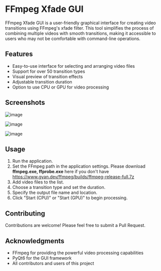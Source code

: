 # FFmpeg Xfade GUI

FFmpeg Xfade GUI is a user-friendly graphical interface for creating video transitions using FFmpeg's xfade filter. This tool simplifies the process of combining multiple videos with smooth transitions, making it accessible to users who may not be comfortable with command-line operations.

## Features

- Easy-to-use interface for selecting and arranging video files
- Support for over 50 transition types
- Visual preview of transition effects
- Adjustable transition duration
- Option to use CPU or GPU for video processing

## Screenshots

![image](https://github.com/user-attachments/assets/b687c977-12d4-4471-8191-54aa13869fa5)

![image](https://github.com/user-attachments/assets/ae324c96-cd11-43e3-a028-6c348443034b)

![image](https://github.com/user-attachments/assets/c40d3921-909d-462d-b4e9-a360c2d48120)

## Usage

1. Run the application.
2. Set the FFmpeg path in the application settings. Please download **ffmpeg.exe, ffprobe.exe** here if you don't have https://www.gyan.dev/ffmpeg/builds/ffmpeg-release-full.7z
3. Add video files to the list.
4. Choose a transition type and set the duration.
5. Specify the output file name and location.
6. Click "Start (CPU)" or "Start (GPU)" to begin processing.

## Contributing

Contributions are welcome! Please feel free to submit a Pull Request.

## Acknowledgments

- FFmpeg for providing the powerful video processing capabilities
- PyQt6 for the GUI framework
- All contributors and users of this project
